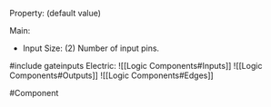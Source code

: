 Property: (default value)

Main:
- Input Size: (2)
   Number of input pins.

#include gateinputs
Electric:
![[Logic Components#Inputs]]
![[Logic Components#Outputs]]
![[Logic Components#Edges]]


#Component 